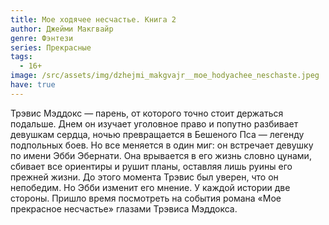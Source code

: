 ```yaml
---
title: Мое ходячее несчастье. Книга 2
author: Джейми Макгвайр
genre: Фэнтези
series: Прекрасные
tags:
  - 16+
image: /src/assets/img/dzhejmi_makgvajr__moe_hodyachee_neschaste.jpeg
have: true
---
```

Трэвис Мэддокс — парень, от которого точно стоит держаться подальше. Днем он изучает уголовное право и попутно разбивает девушкам сердца, ночью превращается в Бешеного Пса — легенду подпольных боев. Но все меняется в один миг: он встречает девушку по имени Эбби Эбернати. Она врывается в его жизнь словно цунами, сбивает все ориентиры и рушит планы, оставляя лишь руины его прежней жизни. До этого момента Трэвис был уверен, что он непобедим. Но Эбби изменит его мнение. У каждой истории две стороны. Пришло время посмотреть на события романа «Мое прекрасное несчастье» глазами Трэвиса Мэддокса.

